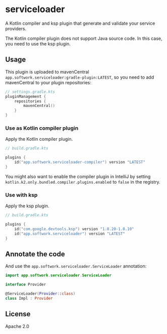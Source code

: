 # serviceloader

A Kotlin compiler and ksp plugin that generate and validate your service providers.

The Kotlin compiler plugin does not support Java source code. In this case, you need to use the ksp plugin.

## Usage

This plugin is uploaded to mavenCentral `app.softwork.serviceloader:gradle-plugin:LATEST`, so you need to add
mavenCentral to your plugin repositories:

```kotlin
// settings.gradle.kts
pluginManagement {
    repositories {
        mavenCentral()
    }
}
```

### Use as Kotlin compiler plugin

Apply the Kotlin compiler plugin.

```kotlin
// build.gradle.kts

plugins {
    id("app.softwork.serviceloader-compiler") version "LATEST"
}
```

You might also want to enable the compiler plugin in IntelliJ by setting `kotlin.k2.only.bundled.compiler.plugins.enabled` to `false` in the registry.

### Use with ksp

Apply the ksp plugin.

```kotlin
// build.gradle.kts

plugins {
    id("com.google.devtools.ksp") version "1.8.20-1.0.10"
    id("app.softwork.serviceloader") version "LATEST"
}
```

## Annotate the code

And use the `app.softwork.serviceloader.ServiceLoader` annotation:

```kotlin
import app.softwork.serviceloader.ServiceLoader

interface Provider

@ServiceLoader(Provider::class)
class Impl : Provider
```

## License

Apache 2.0
